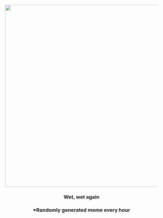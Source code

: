 <p align="center">
        <img src="https://i.redd.it/40kngxq2aus81.gif" width="600" height="600">
        </p>
        <h3 align="center">Wet, wet again</h3>
        <h3 align="center">*Randomly generated meme every hour</h3>
    